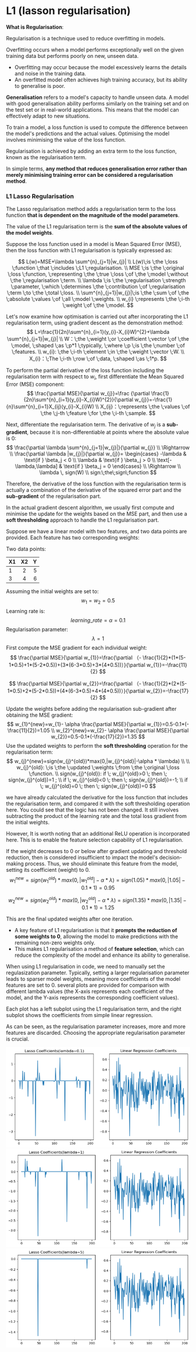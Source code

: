 # L1 (lasson regularisation)

**What is Regularisation**:

Regularisation is a technique used to reduce overfitting in models.

Overfitting occurs when a model performs exceptionally well on the given training data but performs poorly on new, unseen data.

- Overfitting may occur because the model excessively learns the details and noise in the training data.
- An overfitted model often achieves high training accuracy, but its ability to generalise is poor.

**Generalisation** refers to a model's capacity to handle unseen data. A model with good generalisation ability performs similarly on the training set and on the test set or in real-world applications. This means that the model can effectively adapt to new situations.

To train a model, a loss function is used to compute the difference between the model's predictions and the actual values. Optimising the model involves minimising the value of the loss function.

Regularisation is achieved by adding an extra term to the loss function, known as the regularisation term.

In simple terms, **any method that reduces generalisation error rather than merely minimising training error can be considered a regularisation method**.



### L1 Lasso Regularisation

The Lasso regularisation method adds a regularisation term to the loss function **that is dependent on the magnitude of the model parameters**.

The value of the L1 regularisation term is the **sum of the absolute values of the model weights**.

Suppose the loss function used in a model is Mean Squared Error (MSE), then the loss function with L1 regularisation is typically expressed as:


$$
L(w)=MSE+\lambda \sum^{n}_{j=1}|w_{j}|
\\
L(w)\;is \;the \;loss \;function \;that \;includes \;L1 \;regularisation.
\\
MSE \;is \;the \;original \;loss \;function, \;representing \;the \;true \;loss \;of \;the \;model \;without \;the \;regularisation \;term.
\\
\lambda \;is \;the \;regularisation \;strength \;parameter, \;which \;determines \;the \;contribution \;of \;regularisation \;term \;to \;the \;total \;loss.
\\
\sum^{n}_{j=1}|w_{j}|\;is \;the \;sum \;of \;the \;absolute \;values \;of \;all \;model \;weights.
\\
w_{i} \;represents \;the \;i-th \;weight \;of \;the \;model.
$$


Let's now examine how optimisation is carried out after incorporating the L1 regularisation term, using gradient descent as the demonstration method:
$$
L=\frac{1}{2n}\sum^{n}_{i=1}(y_{i}-X_{i}W)^{2}+\lambda \sum^{n}_{j=1}|w_{j}|
\\
W：\;the \;weight \;or \;coefficient \;vector \;of \;the \;model, \;shaped \;as \;p*1 \;typically, \;where \;p \;is \;the \;number \;of \;features.
\\
w_{i}: \;the \;i-th \;element \;in \;the \;weight \;vector \;W.
\\
X_{i}：\;The \;i-th \;row \;of \;data, \;shaped \;as \;1*p.
$$


To perform the partial derivative of the loss function including the regularisation term with respect to $w_i$​, first differentiate the Mean Squared Error (MSE) component:
$$
\frac{\partial MSE}{\partial w_{j}}=\frac {\partial \frac{1}{2n}\sum^{n}_{i=1}(y_{i}-X_{i}W)^{2}}{\partial w_{j}}=-\frac{1}{n}\sum^{n}_{i=1}X_{ij}(y_{i}-X_{i}W)
\\
X_{ij}：\;represents \;the \;values \;of \;the \;j-th \;feature \;for \;the \;i-th \;sample.
$$


Next, differentiate the regularisation term. The derivative of $w_j$​ is a **sub-gradient**, because it is non-differentiable at points where the absolute value is 0:
$$
\frac{\partial \lambda \sum^{n}_{j=1}|w_{j}|}{\partial w_{j}}
\\
\Rightarrow 
\\
\frac{\partial \lambda |w_{j}|}{\partial w_{j}}=
\begin{cases}
-\lambda & \text{if } \beta_j < 0 \\
\lambda & \text{if } \beta_j > 0 \\
\text[-\lambda,\lambda] & \text{if } \beta_j = 0
\end{cases}
\\
\Rightarrow 
\\
\lambda \, sign(W)
\\
sign:\;the\;sign\;function
$$


Therefore, the derivative of the loss function with the regularisation term is actually a combination of the derivative of the squared error part and the **sub-gradient** of the regularisation part.

In the actual gradient descent algorithm, we usually first compute and minimise the update for the weights based on the MSE part, and then use a **soft thresholding** approach to handle the L1 regularisation part.

Suppose we have a linear model with two features, and two data points are provided. Each feature has two corresponding weights:

Two data points:

| X1   |  X2  |    Y |
| :--- | :--: | ---: |
| 1    |  2   |    5 |
| 3    |  4   |    6 |



Assuming the initial weights are set to:
$$
w_{1}=w_{2}=0.5
$$
Learning rate is:
$$
learning\_rate=\alpha=0.1
$$
Regularisation parameter:
$$
\lambda=1
$$
First compute the MSE gradient for each individual weight:
$$
\frac{\partial MSE}{\partial w_{1}}=\frac{\partial （- \frac{1}{2}*(1*(5-1*0.5)+1*(5-2*0.5))+(3*(6-3*0.5)+3*(4*0.5))）}{\partial w_{1}}=-\frac{11}{2}
$$

$$
\frac{\partial MSE}{\partial w_{2}}=\frac{\partial （- \frac{1}{2}*(2*(5-1*0.5)+2*(5-2*0.5))+(4*(6-3*0.5)+4*(4*0.5))）}{\partial w_{2}}=-\frac{17}{2}
$$

Update the weights before adding the regularisation sub-gradient after obtaining the MSE gradient:
$$
w_{1}^{new}=w_{1}- \alpha \frac{\partial MSE}{\partial w_{1}}=0.5-0.1*(-\frac{11}{2})=1.05
\\
w_{2}^{new}=w_{2}- \alpha \frac{\partial MSE}{\partial w_{2}}=0.5-0.1*(-\frac{17}{2})=1.35
$$
Use the updated weights to perform the **soft thresholding** operation for the regularisation term:
$$
w_{j}^{new}=sign(w_{j}^{old})*max(0,|w_{j}^{old}|-\alpha * \lambda)
\\
\\
w_{j}^{old}: \;is \;the \;updated \;weights \;from \;the \;original \;loss \;function.
\\
sign(w_{j}^{old}): if \; w_{j}^{old}>0 \; then \; sign(w_{j}^{old})=1 ; 
\\ 
if \; w_{j}^{old}<0 \; then \; sign(w_{j}^{old})=-1;
\\
if \; w_{j}^{old}=0 \; then \; sign(w_{j}^{old})=0
$$


we have already calculated the derivative for the loss function that includes the regularisation term, and compared it with the soft thresholding operation here. You could see that the logic has not been changed. It still involves subtracting the product of the learning rate and the total loss gradient from the initial weights.

However, It is worth noting that an additional ReLU operation is incorporated here. This is to enable the feature selection capability of L1 regularisation.

If the weight decreases to 0 or below after gradient updating and threshold reduction, then is considered insufficient to impact the model's decision-making process. Thus, we should eliminate this feature from the model, setting its coefficient (weight) to 0.
$$
w_{1}^{new}=sign(w_{1}^{old})*max(0,|w_{1}^{old}|-\alpha * \lambda)=sign(1.05)*max(0,|1.05|-0.1 * 1)=0.95
$$

$$
w_{2}^{new}=sign(w_{2}^{old})*max(0,|w_{2}^{old}|-\alpha * \lambda)=sign(1.35)*max(0,|1.35|-0.1 * 1)=1.25
$$



This are the final updated weights after one iteration.

- A key feature of L1 regularisation is that it **prompts the reduction of some weights to 0**, allowing the model to make predictions with the remaining non-zero weights only.
- This makes L1 regularisation a method of **feature selection**, which can reduce the complexity of the model and enhance its ability to generalise.

When using L1 regularisation in code, we need to manually set the regulasization parameter. Typically, setting a larger regularisation parameter leads to sparser model weights, meaning more coefficients of the model features are set to 0.
several plots are provided for comparison with different lambda values (the X-axis represents each coefficient of the model, and the Y-axis represents the corresponding coefficient values).

Each plot has a left subplot using the L1 regularisation term, and the right subplot shows the coefficients from simple linear regression.

As can be seen, as the regularisation parameter increases, more and more features are discarded. Choosing the appropriate regularisation parameter is crucial.

<img src="./graphs/L1&linear_compare_lambda_0.1.png" style="zoom:80%;" />

<img src="./graphs/L1&linear_compare_lambda_1.png" style="zoom:80%;" />

<img src="./graphs/L1&linear_compare_lambda_5.png" style="zoom:80%;" />